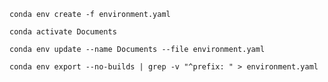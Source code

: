 ```shell
conda env create -f environment.yaml
```

```shell
conda activate Documents
```

```shell
conda env update --name Documents --file environment.yaml
```

```shell
conda env export --no-builds | grep -v "^prefix: " > environment.yaml
```